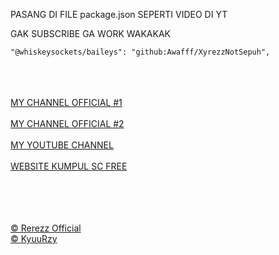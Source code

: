 PASANG DI FILE package.json SEPERTI VIDEO DI YT

GAK SUBSCRIBE GA WORK WAKAKAK


```
"@whiskeysockets/baileys": "github:Awafff/XyrezzNotSepuh",
```
<br><br><br>
<a href="https://whatsapp.com/channel/0029VacxTsC8F2p5dshCmq3r">MY CHANNEL OFFICIAL #1</a><br><br>
<a href="https://whatsapp.com/channel/0029VaofHDeI7BeLcrFY9744">MY CHANNEL OFFICIAL #2</a><br><br>
<a href="https://www.youtube.com/@RerezzOffc">MY YOUTUBE CHANNEL</a><br><br>
<a href="https://free.for.all.by.xyrezz.shopwebsite.my.id">WEBSITE KUMPUL SC FREE</a><br><br><br><br><br>


<a href="https://github.com/Awafff">© Rerezz Official</a><br>
<a href="https://github.com/KyuuRzy">© KyuuRzy</a>
